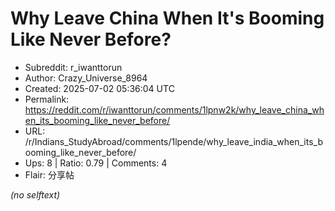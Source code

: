 # Why Leave China When It's Booming Like Never Before?

- Subreddit: r_iwanttorun
- Author: Crazy_Universe_8964
- Created: 2025-07-02 05:36:04 UTC
- Permalink: https://reddit.com/r/iwanttorun/comments/1lpnw2k/why_leave_china_when_its_booming_like_never_before/
- URL: /r/Indians_StudyAbroad/comments/1lpende/why_leave_india_when_its_booming_like_never_before/
- Ups: 8 | Ratio: 0.79 | Comments: 4
- Flair: 分享帖

_(no selftext)_
